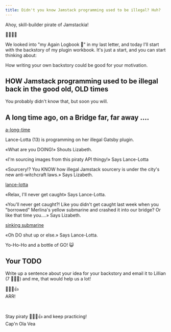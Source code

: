 ```yaml
---
title: Didn't you know Jamstack programming used to be illegal? Huh?
---
```


Ahoy, skill-builder pirate of Jamstackia!

👋😸🏴‍☠️

We looked into "my Again Logbook 📕" in my last letter, and today I'll start with the backstory of my plugin workbook. It's just a start, and you can start thinking about:

How writing your own backstory could be good for your motivation.

## HOW Jamstack programming used to be illegal back in the good old, OLD times

You probably didn't know that, but soon you will.

## A long time ago, on a Bridge far, far away ....

[a-long-time](a-long-time.png)

Lance-Lotta (13) is programming on her illegal Gatsby plugin.

«What are you DOING!» Shouts Lizabeth.

«I'm sourcing images from this piraty API thingy!» Says Lance-Lotta

«Sourcery!? You KNOW how illegal Jamstack sourcery is under the city's new anti-witchcraft laws.» Says Lizabeth.

[lance-lotta](lance-lotta-1.1.png)

«Relax, I'll never get caught» Says Lance-Lotta.

«You'll never get caught?! Like you didn't get caught last week when you "borrowed" Merlina's yellow submarine and crashed it into our bridge? Or like that time you....» Says Lizabeth.

[sinking submarine](sinking-submarine-1.png)

«Oh DO shut up or else.» Says Lance-Lotta.

Yo-Ho-Ho and a bottle of GO! 😺

## Your TODO

Write up a sentence about your idea for your backstory and email it to Lillian (7 🏴‍☠️👸) and me, that would help us a lot!

🏴‍☠️😺👍  
ARR!

&nbsp;

Stay piraty 🏴‍☠️😺👍 and keep practicing!  
Cap'n Ola Vea
